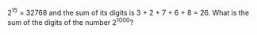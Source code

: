 2<sup>15</sup> = 32768 and the sum of its digits is 3 + 2 + 7 + 6 + 8 = 26\. What is the sum of the digits of the number 2<sup>1000</sup>?
